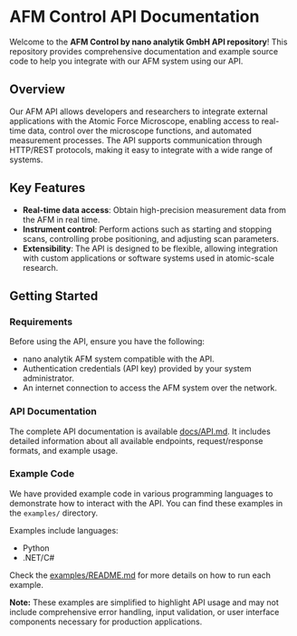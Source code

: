 
# AFM Control API Documentation

Welcome to the **AFM Control by nano analytik GmbH API repository**! This repository provides comprehensive documentation and example source code to help you integrate with our AFM system using our API.

## Overview

Our AFM API allows developers and researchers to integrate external applications with the Atomic Force Microscope, enabling access to real-time data, control over the microscope functions, and automated measurement processes. The API supports communication through HTTP/REST protocols, making it easy to integrate with a wide range of systems.

## Key Features

- **Real-time data access**: Obtain high-precision measurement data from the AFM in real time.
- **Instrument control**: Perform actions such as starting and stopping scans, controlling probe positioning, and adjusting scan parameters.
- **Extensibility**: The API is designed to be flexible, allowing integration with custom applications or software systems used in atomic-scale research.

## Getting Started

### Requirements

Before using the API, ensure you have the following:

- nano analytik AFM system compatible with the API.
- Authentication credentials (API key) provided by your system administrator.
- An internet connection to access the AFM system over the network.

### API Documentation

The complete API documentation is available [docs/API.md](./docs/API.md). It includes detailed information about all available endpoints, request/response formats, and example usage.

### Example Code

We have provided example code in various programming languages to demonstrate how to interact with the API. You can find these examples in the `examples/` directory.

Examples include languages:

- Python
- .NET/C#

Check the [examples/README.md](./examples/README.md) for more details on how to run each example.

**Note:** These examples are simplified to highlight API usage and may not include comprehensive error handling, input validation, or user interface components necessary for production applications.